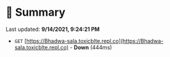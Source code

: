 # 📖 Summary
Last updated: **9/14/2021, 9:24:21 PM**

- `GET` [https://Bhadwa-sala.toxicblte.repl.co](https://Bhadwa-sala.toxicblte.repl.co) - **Down** (444ms)
